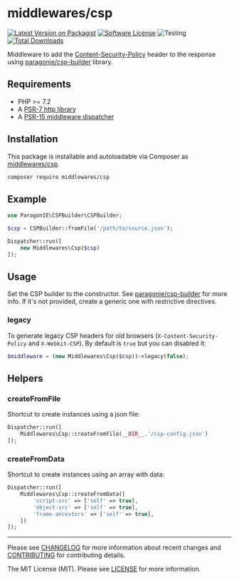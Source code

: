 # middlewares/csp

[![Latest Version on Packagist][ico-version]][link-packagist]
[![Software License][ico-license]](LICENSE)
![Testing][ico-ga]
[![Total Downloads][ico-downloads]][link-downloads]

Middleware to add the [Content-Security-Policy](https://content-security-policy.com/) header to the response using [paragonie/csp-builder](https://github.com/paragonie/csp-builder) library.

## Requirements

* PHP >= 7.2
* A [PSR-7 http library](https://github.com/middlewares/awesome-psr15-middlewares#psr-7-implementations)
* A [PSR-15 middleware dispatcher](https://github.com/middlewares/awesome-psr15-middlewares#dispatcher)

## Installation

This package is installable and autoloadable via Composer as [middlewares/csp](https://packagist.org/packages/middlewares/csp).

```sh
composer require middlewares/csp
```

## Example

```php
use ParagonIE\CSPBuilder\CSPBuilder;

$csp = CSPBuilder::fromFile('/path/to/source.json');

Dispatcher::run([
    new Middlewares\Csp($csp)
]);
```

## Usage

Set the CSP builder to the constructor. See [paragonie/csp-builder](https://github.com/paragonie/csp-builder) for more info. If it's not provided, create a generic one with restrictive directives.

### legacy

To generate legacy CSP headers for old browsers (`X-Content-Security-Policy` and `X-Webkit-CSP`). By default is `true` but you can disabled it:

```php
$middleware = (new Middlewares\Csp($csp))->legacy(false);
```

## Helpers

### createFromFile

Shortcut to create instances using a json file:

```php
Dispatcher::run([
    Middlewares\Csp::createFromFile(__DIR__.'/csp-config.json')
]);
```

### createFromData

Shortcut to create instances using an array with data:

```php
Dispatcher::run([
    Middlewares\Csp::createFromData([
        'script-src' => ['self' => true],
        'object-src' => ['self' => true],
        'frame-ancestors' => ['self' => true],
    ])
]);
```

---

Please see [CHANGELOG](CHANGELOG.md) for more information about recent changes and [CONTRIBUTING](CONTRIBUTING.md) for contributing details.

The MIT License (MIT). Please see [LICENSE](LICENSE) for more information.

[ico-version]: https://img.shields.io/packagist/v/middlewares/csp.svg?style=flat-square
[ico-license]: https://img.shields.io/badge/license-MIT-brightgreen.svg?style=flat-square
[ico-ga]: https://github.com/middlewares/csp/workflows/testing/badge.svg
[ico-downloads]: https://img.shields.io/packagist/dt/middlewares/csp.svg?style=flat-square

[link-packagist]: https://packagist.org/packages/middlewares/csp
[link-downloads]: https://packagist.org/packages/middlewares/csp
